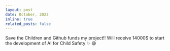 ```yaml
---
layout: post
date: October, 2023
inline: true
related_posts: false
---
```


Save the Children and Github funds my project!! Will receive 14000$ to start the development of AI for Child Safety
:sparkles: :smile:
